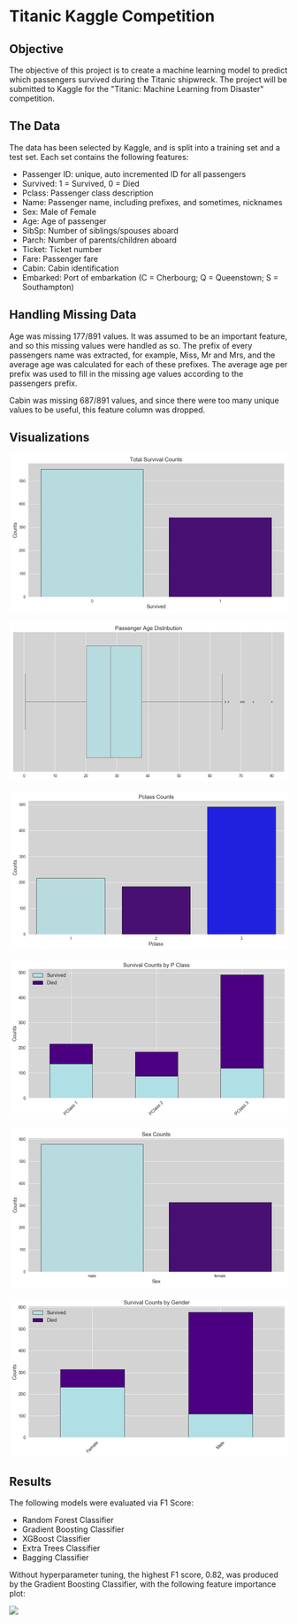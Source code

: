 # Titanic Kaggle Competition

## Objective

The objective of this project is to create a machine learning model to predict which passengers survived during the Titanic shipwreck. The project will be submitted to Kaggle for the "Titanic: Machine Learning from Disaster" competition. 

## The Data

The data has been selected by Kaggle, and is split into a training set and a test set. Each set contains the following features:

* Passenger ID: unique, auto incremented ID for all passengers
* Survived: 1 = Survived, 0 = Died
* Pclass: Passenger class description
* Name: Passenger name, including prefixes, and sometimes, nicknames
* Sex: Male of Female
* Age: Age of passenger
* SibSp: Number of siblings/spouses aboard
* Parch: Number of parents/children aboard
* Ticket: Ticket number
* Fare: Passenger fare
* Cabin: Cabin identification
* Embarked: Port of embarkation (C = Cherbourg; Q = Queenstown; S = Southampton)

## Handling Missing Data

Age was missing 177/891 values. It was assumed to be an important feature, and so this missing values were handled as so. The prefix of every passengers name was extracted, for example, Miss, Mr and Mrs, and the average age was calculated for each of these prefixes. The average age per prefix was used to fill in the missing age values according to the passengers prefix. 

Cabin was missing 687/891 values, and since there were too many unique values to be useful, this feature column was dropped. 


## Visualizations

![](images/total_survival_counts.png)

![](images/age_dist.png)

![](images/total_pclass_counts.png)

![](images/surivals_by_pclass.png)

![](images/total_sex_counts.png)

![](images/surivals_by_gender.png)


## Results

The following models were evaluated via F1 Score:

* Random Forest Classifier
* Gradient Boosting Classifier
* XGBoost Classifier
* Extra Trees Classifier
* Bagging Classifier

Without hyperparameter tuning, the highest F1 score, 0.82, was produced by the Gradient Boosting Classifier, with the following feature importance plot:

![](images/gbc_F1.png)








